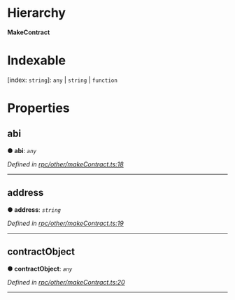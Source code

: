 

# Hierarchy

**MakeContract**

# Indexable

\[index: `string`\]:&nbsp;`any` \| `string` \| `function`
# Properties

<a id="abi"></a>

##  abi

**● abi**: *`any`*

*Defined in [rpc/other/makeContract.ts:18](https://github.com/paritytech/js-libs/blob/852e67c/packages/light.js/src/rpc/other/makeContract.ts#L18)*

___
<a id="address"></a>

##  address

**● address**: *`string`*

*Defined in [rpc/other/makeContract.ts:19](https://github.com/paritytech/js-libs/blob/852e67c/packages/light.js/src/rpc/other/makeContract.ts#L19)*

___
<a id="contractobject"></a>

##  contractObject

**● contractObject**: *`any`*

*Defined in [rpc/other/makeContract.ts:20](https://github.com/paritytech/js-libs/blob/852e67c/packages/light.js/src/rpc/other/makeContract.ts#L20)*

___

